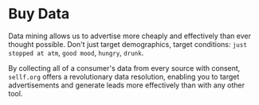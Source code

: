 # Buy Data

Data mining allows us to advertise more cheaply and effectively than ever thought possible. Don't just target demographics, target conditions: `just stopped at atm`, `good mood`, `hungry`, `drunk`.

By collecting all of a consumer's data from every source with consent, `sellf.org` offers a revolutionary data resolution, enabling you to target advertisements and generate leads more effectively than with any other tool.
